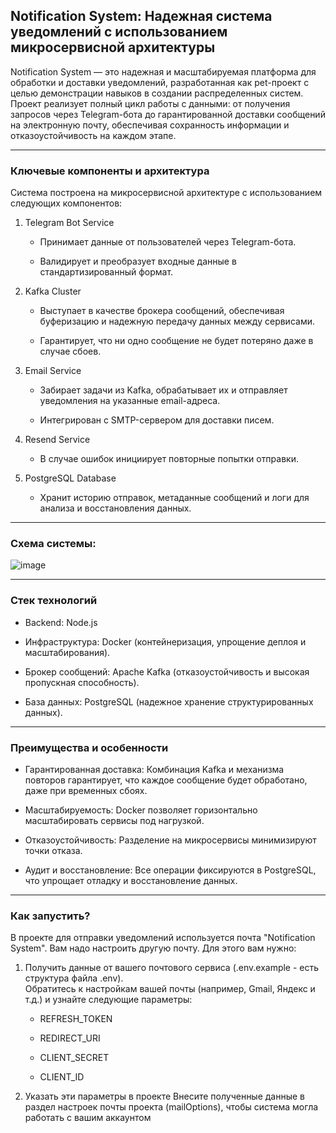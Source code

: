 ## Notification System: Надежная система уведомлений с использованием микросервисной архитектуры

Notification System — это надежная и масштабируемая платформа для обработки и доставки уведомлений, разработанная как pet-проект с целью демонстрации навыков в создании распределенных систем. Проект реализует полный цикл работы с данными: от получения запросов через Telegram-бота до гарантированной доставки сообщений на электронную почту, обеспечивая сохранность информации и отказоустойчивость на каждом этапе.

---

### Ключевые компоненты и архитектура
Система построена на микросервисной архитектуре с использованием следующих компонентов:

1. Telegram Bot Service

   - Принимает данные от пользователей через Telegram-бота.

   - Валидирует и преобразует входные данные в стандартизированный формат.

2. Kafka Cluster

   - Выступает в качестве брокера сообщений, обеспечивая буферизацию и надежную передачу данных между сервисами.

   - Гарантирует, что ни одно сообщение не будет потеряно даже в случае сбоев.

3. Email Service

   - Забирает задачи из Kafka, обрабатывает их и отправляет уведомления на указанные email-адреса.

   - Интегрирован с SMTP-сервером для доставки писем.

4. Resend Service

   - В случае ошибок инициирует повторные попытки отправки.

5. PostgreSQL Database

   - Хранит историю отправок, метаданные сообщений и логи для анализа и восстановления данных.

---

### Схема системы:

![image](https://github.com/user-attachments/assets/d13bf426-26e5-4c91-ab6f-4e37864af9ab)

---

### Стек технологий

- Backend: Node.js 

- Инфраструктура: Docker (контейнеризация, упрощение деплоя и масштабирования).

- Брокер сообщений: Apache Kafka (отказоустойчивость и высокая пропускная способность).

- База данных: PostgreSQL (надежное хранение структурированных данных).

---

### Преимущества и особенности

- Гарантированная доставка: Комбинация Kafka и механизма повторов гарантирует, что каждое сообщение будет обработано, даже при временных сбоях.

- Масштабируемость: Docker позволяет горизонтально масштабировать сервисы под нагрузкой.

- Отказоустойчивость: Разделение на микросервисы минимизируют точки отказа.

- Аудит и восстановление: Все операции фиксируются в PostgreSQL, что упрощает отладку и восстановление данных.

---

### Как запустить?

В проекте для отправки уведомлений используется почта "Notification System". Вам надо настроить другую почту. Для этого вам нужно:

1. Получить данные от вашего почтового сервиса (.env.example - есть структура файла .env).   
Обратитесь к настройкам вашей почты (например, Gmail, Яндекс и т.д.) и узнайте следующие параметры:

   - REFRESH_TOKEN

   - REDIRECT_URI

   - CLIENT_SECRET

   - CLIENT_ID

3. Указать эти параметры в проекте
Внесите полученные данные в раздел настроек почты проекта (mailOptions), чтобы система могла работать с вашим аккаунтом
